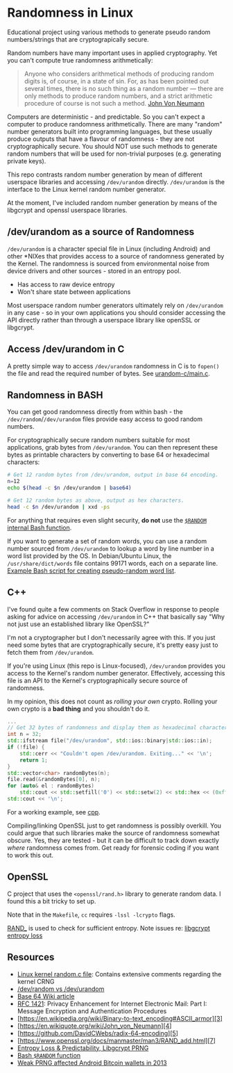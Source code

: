 Randomness in Linux
===================
Educational project using various methods to generate pseudo random numbers/strings that are cryptograpically secure.

Random numbers have many important uses in applied cryptography. Yet you can't compute true randomness arithmetically:

>Anyone who considers arithmetical methods of producing random digits is, of course, in a state of sin. For, as has been pointed out several times, there is no such thing as a random number — there are only methods to produce random numbers, and a strict arithmetic procedure of course is not such a method.
>[John Von Neumann][4]

Computers are deterministic - and predictable. So you can't expect a computer to produce randomness arithmetically. There are many "random" number generators built into programming languages, but these usually produce outputs that have a flavour of randomness - they are not cryptographically secure. You should NOT use such methods to generate random numbers that will be used for non-trivial purposes (e.g. generating private keys).

This repo contrasts random number generation by mean of different userspace libraries and accessing `/dev/urandom` directly. `/dev/urandom` is the interface to the Linux kernel random number generator.

At the moment, I've included random number generation by means of the libgcrypt and openssl userspace libraries.

/dev/urandom as a source of Randomness
--------------------------------------
`/dev/urandom` is a character special file in Linux (including Android) and other \*NIXes that provides access to a source of randomness generated by the Kernel. The randomness is sourced from environmental noise from device drivers and other sources - stored in an entropy pool.

* Has access to raw device entropy
* Won't share state between applications

Most userspace random number generators ultimately rely on `/dev/urandom` in any case - so in your own applications you should consider accessing the API directly rather than through a userspace library like openSSL or libgcrypt.

Access /dev/urandom in C
------------------------
A pretty simple way to access `/dev/urandom` randomness in C is to `fopen()` the file and read the required number of bytes. See [urandom-c/main.c][9]. 

Randomness in BASH
------------------
You can get good randomness directly from within bash - the `/dev/random`/`/dev/urandom` files provide easy access to good random numbers.

For cryptographically secure random numbers suitable for most applications, grab bytes from `/dev/urandom`. You can then represent these bytes as printable characters by converting to base 64 or hexadecimal characters:

```bash
# Get 12 random bytes from /dev/urandom, output in base 64 encoding.
n=12
echo $(head -c $n /dev/urandom | base64)

# Get 12 random bytes as above, output as hex characters.
head -c $n /dev/urandom | xxd -ps
```
For anything that requires even slight security, __do not__ use the [`$RANDOM` internal Bash function][10].

If you want to generate a set of random words, you can use a random number sourced from `/dev/urandom` to lookup a word by line number in a word list provided by  the OS. In Debian/Ubuntu Linux, the `/usr/share/dict/words` file contains 99171 words, each on a separate line. [Example Bash script for creating pseudo-random word list][13].

C++
---
I've found quite a few comments on Stack Overflow in response to people asking for advice on accessing `/dev/urandom` in C++ that basically say "Why not just use an established library like OpenSSL?"

I'm not a cryptographer but I don't necessarily agree with this. If you just need some bytes that are cryptographically secure, it's pretty easy just to fetch them from `/dev/urandom`.

If you're using Linux (this repo is Linux-focused), `/dev/urandom` provides you access to the Kernel's random number generator. Effectively, accessing this file is an API to the Kernel's cryptographically secure source of randomness.

In my opinion, this does not count as _rolling your own_ crypto. Rolling your own crypto is a **bad thing** and you shouldn't do it.

```c++
...
// Get 32 bytes of randomness and display them as hexadecimal characters
int n = 32;
std::ifstream file("/dev/urandom", std::ios::binary|std::ios::in);
if (!file) {
	std::cerr << "Couldn't open /dev/urandom. Exiting..." << '\n';
	return 1;
}
std::vector<char> randomBytes(n);
file.read(&randomBytes[0], n);
for (auto& el : randomBytes)
	std::cout << std::setfill('0') << std::setw(2) << std::hex << (0xff & (unsigned int)el);
std::cout << '\n';
```
For a working example, see [cpp][14]. 

Compiling/linking OpenSSL just to get randomness is possibly overkill. You could argue that such libraries make the source of randomness somewhat obscure. Yes, they are tested - but it can be difficult to track down exactly _where_ randomness comes from. Get ready for forensic coding if you want to work this out.

OpenSSL
-------
C project that uses the `<openssl/rand.h>` library to generate random data. I found this a bit tricky to set up.

Note that in the `Makefile`, `cc` requires `-lssl -lcrypto` flags.

[RAND_][7] is used to check for sufficient entropy. Note issues re: [libgcrypt entropy loss][8]

Resources
---------
* [Linux kernel random.c file][12]: Contains extensive comments regarding the kernel CRNG
* [/dev/random vs /dev/urandom][6]
* [Base 64 Wiki article][1]
* [RFC 1421][2]: Privacy Enhancement for Internet Electronic Mail: Part I: Message Encryption and Authentication Procedures
* [https://en.wikipedia.org/wiki/Binary-to-text_encoding#ASCII_armor][3]
* [https://en.wikiquote.org/wiki/John_von_Neumann][4]
* [https://github.com/DavidCWebs/radix-64-encoding][5]
* [https://www.openssl.org/docs/manmaster/man3/RAND_add.html][7]
* [Entropy Loss & Predictability, Libgcrypt PRNG][8]
* [Bash `$RANDOM` function][10]
* [Weak PRNG affected Android Bitcoin wallets in 2013][11]


[1]: https://en.wikipedia.org/wiki/Base64
[2]: https://tools.ietf.org/html/rfc1421
[3]: https://en.wikipedia.org/wiki/Binary-to-text_encoding#ASCII_armor
[4]: https://en.wikiquote.org/wiki/John_von_Neumann
[5]: https://github.com/DavidCWebs/radix-64-encoding
[6]: https://sockpuppet.org/blog/2014/02/25/safely-generate-random-numbers/
[7]: https://www.openssl.org/docs/manmaster/man3/RAND_add.html
[8]: https://formal.iti.kit.edu/~klebanov/pubs/libgcrypt-cve-2016-6313.pdf
[9]: https://github.com/DavidCWebs/generate-randomness/blob/07d057dd66b00a508acf0ee22e2cd8b36f2a67b1/urandom-c/main.c#L7
[10]: https://www.tldp.org/LDP/abs/html/randomvar.html
[11]: https://bitcoin.org/en/alert/2013-08-11-android
[12]: https://github.com/torvalds/linux/blob/master/drivers/char/random.c
[13]: bash/random-words
[14]: cpp
